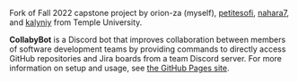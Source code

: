  Fork of Fall 2022 capstone project by orion-za (myself), [petitesofi](https://github.com/petitesofi), [nahara7](https://github.com/nahara7), and [kalyniy](https://github.com/kalyniy) from Temple University.
 
 **CollabyBot** is a Discord bot that improves collaboration between members of software development teams by providing commands to directly access GitHub repositories and Jira boards from a team Discord server. For more information on setup and usage, see [the GitHub Pages site](https://orion-za.github.io/collabybot-fork/).
